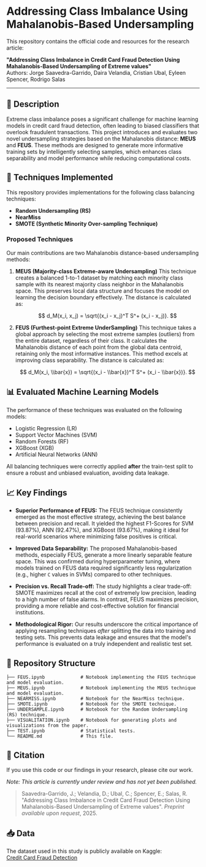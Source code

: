 # Addressing Class Imbalance Using Mahalanobis-Based Undersampling

This repository contains the official code and resources for the research article:

**"Addressing Class Imbalance in Credit Card Fraud Detection Using Mahalanobis-Based Undersampling of Extreme values"**  
Authors: Jorge Saavedra-Garrido, Daira Velandia, Cristian Ubal, Eyleen Spencer, Rodrigo Salas

---

## 📌 Description

Extreme class imbalance poses a significant challenge for machine learning models in credit card fraud detection, often leading to biased classifiers that overlook fraudulent transactions. This project introduces and evaluates two novel undersampling strategies based on the Mahalanobis distance: **MEUS** and **FEUS**. These methods are designed to generate more informative training sets by intelligently selecting samples, which enhances class separability and model performance while reducing computational costs.

## 🧪 Techniques Implemented

This repository provides implementations for the following class balancing techniques:

- **Random Undersampling (RS)**
- **NearMiss**
- **SMOTE (Synthetic Minority Over-sampling Technique)**

### Proposed Techniques

Our main contributions are two Mahalanobis distance-based undersampling methods:

1.  **MEUS (Majority-class Extreme-aware Undersampling)**
    This technique creates a balanced 1-to-1 dataset by matching each minority class sample with its nearest majority class neighbor in the Mahalanobis space. This preserves local data structure and focuses the model on learning the decision boundary effectively. The distance is calculated as:

    $$
    d_M(x_i, x_j) = \sqrt{(x_i - x_j)^T S^+ (x_i - x_j)}.
    $$

2.  **FEUS (Furthest-point Extreme UnderSampling)**
    This technique takes a global approach by selecting the most extreme samples (outliers) from the entire dataset, regardless of their class. It calculates the Mahalanobis distance of each point from the global data centroid, retaining only the most informative instances. This method excels at improving class separability. The distance is calculated as:

    $$
    d_M(x_i, \\bar{x}) = \sqrt{(x_i - \\bar{x})^T S^+ (x_i - \\bar{x})}.
    $$

## 📊 Evaluated Machine Learning Models

The performance of these techniques was evaluated on the following models:

- Logistic Regression (LR)
- Support Vector Machines (SVM)
- Random Forests (RF)
- XGBoost (XGB)
- Artificial Neural Networks (ANN)

All balancing techniques were correctly applied **after** the train-test split to ensure a robust and unbiased evaluation, avoiding data leakage.

## 📈 Key Findings

- **Superior Performance of FEUS:** The FEUS technique consistently emerged as the most effective strategy, achieving the best balance between precision and recall. It yielded the highest F1-Scores for SVM (93.87%), ANN (92.47%), and XGBoost (93.67%), making it ideal for real-world scenarios where minimizing false positives is critical.

- **Improved Data Separability:** The proposed Mahalanobis-based methods, especially FEUS, generate a more linearly separable feature space. This was confirmed during hyperparameter tuning, where models trained on FEUS data required significantly less regularization (e.g., higher `C` values in SVMs) compared to other techniques.

- **Precision vs. Recall Trade-off:** The study highlights a clear trade-off: SMOTE maximizes recall at the cost of extremely low precision, leading to a high number of false alarms. In contrast, FEUS maximizes precision, providing a more reliable and cost-effective solution for financial institutions.

- **Methodological Rigor:** Our results underscore the critical importance of applying resampling techniques *after* splitting the data into training and testing sets. This prevents data leakage and ensures that the model's performance is evaluated on a truly independent and realistic test set.

## 📂 Repository Structure

```
├── FEUS.ipynb             # Notebook implementing the FEUS technique and model evaluation.
├── MEUS.ipynb             # Notebook implementing the MEUS technique and model evaluation.
├── NEARMISS.ipynb         # Notebook for the NearMiss technique.
├── SMOTE.ipynb            # Notebook for the SMOTE technique.
├── UNDERSAMPLE.ipynb      # Notebook for the Random Undersampling (RS) technique.
├── VISUALITATION.ipynb    # Notebook for generating plots and visualizations from the paper.
├── TEST.ipynb             # Statistical tests.
└── README.md              # This file.
```

## 📄 Citation

If you use this code or our findings in your research, please cite our work.

*Note: This article is currently under review and has not yet been published.*

> Saavedra-Garrido, J.; Velandia, D.; Ubal, C.; Spencer, E.; Salas, R. "Addressing Class Imbalance in Credit Card Fraud Detection Using Mahalanobis-Based Undersampling of Extreme values". *Preprint available upon request*, 2025.

## 📥 Data

The dataset used in this study is publicly available on Kaggle:  
[Credit Card Fraud Detection](https://www.kaggle.com/mlg-ulb/creditcardfraud)

